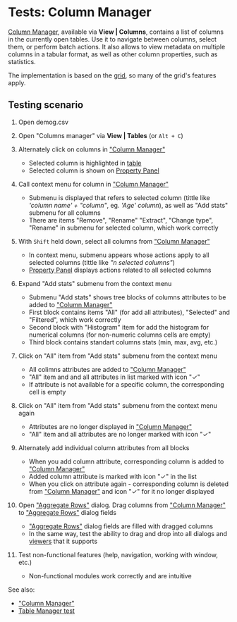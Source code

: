 <!-- TITLE: Tests: Column Manager -->
<!-- SUBTITLE: -->

# Tests: Column Manager

[Column Manager](column-manager.md), available via **View | Columns**, contains a list of columns in the currently 
open tables. Use it to navigate between columns, select them, or perform batch actions. 
It also allows to view metadata on multiple columns in a tabular format, as well as other column
properties, such as statistics.

The implementation is based on the [grid](../visualize/viewers/grid.md), so many of the grid's features apply.

## Testing scenario

1. Open demog.csv

1. Open "Columns manager" via **View | Tables** (or ```Alt + C```)

1. Alternately click on columns in ["Column Manager"](column-manager.md)
   * Selected column is highlighted in [table](../overview/table.md)
   * Selected column is shown on [Property Panel](../overview/navigation.md#properties)
   
1. Call context menu for column in ["Column Manager"](column-manager.md)
   * Submenu is displayed that refers to selected column (tittle like *'column name' + "column"*, eg. *'Age' column*), as well as "Add stats" submenu for all columns
   * There are items "Remove", "Rename" "Extract", "Change type", "Rename" in submenu for selected column, which work correctly
        
1. With ```Shift``` held down, select all columns from ["Column Manager"](column-manager.md)
   * In context menu, submenu appears whose actions apply to all selected columns (tittle like *"n selected columns"*)
   * [Property Panel](../overview/navigation.md#properties) displays actions related to all selected columns
   
1. Expand "Add stats" submenu from the context menu
   * Submenu "Add stats" shows tree blocks of columns attributes to be added to ["Column Manager"](column-manager.md)
   * First block contains items "All" (for add all attributes), "Selected" and "Filtered", which work correctly 
   * Second block with "Histogram" item for add the histogram for numerical columns (for non-numeric columns cells are empty)
   * Third block contains standart columns stats (min, max, avg, etc.)
   
1. Click on "All" item from "Add stats" submenu from the context menu
   * All colimns attributes are added to ["Column Manager"](column-manager.md)
   * "All" item and and all attributes in list marked with icon "✓"
   * If attribute is not available for a specific column, the corresponding cell is empty
 
1. Click on "All" item from "Add stats" submenu from the context menu again
   * Attributes are no longer displayed in ["Column Manager"](column-manager.md)
   * "All" item and all attributes are no longer marked with icon "✓"
   
1. Alternately add individual column attributes from all blocks
   * When you add column attribute, corresponding column is added to ["Column Manager"](column-manager.md)
   * Added column attribute is marked with icon "✓" in the list
   * When you click on attribute again - corresponding column is deleted from ["Column Manager"](column-manager.md) and icon "✓" for it no longer displayed

1. Open ["Aggregate Rows"](../transform/aggregate-rows.md) dialog. Drag columns from ["Column Manager"](column-manager.md) 
   to ["Aggregate Rows"](../transform/aggregate-rows.md) dialog fields
   * ["Aggregate Rows"](../transform/aggregate-rows.md) dialog fields are filled with dragged columns
   * In the same way, test the ability to drag and drop into all dialogs and [viewers](../visualize/viewers.md) that it supports

1. Test non-functional features (help, navigation, working with window, etc.)
   * Non-functional modules work correctly and are intuitive   


See also: 
  * ["Column Manager"](column-manager.md)
  * [Table Manager test](../overview/table-manager-test.md)
